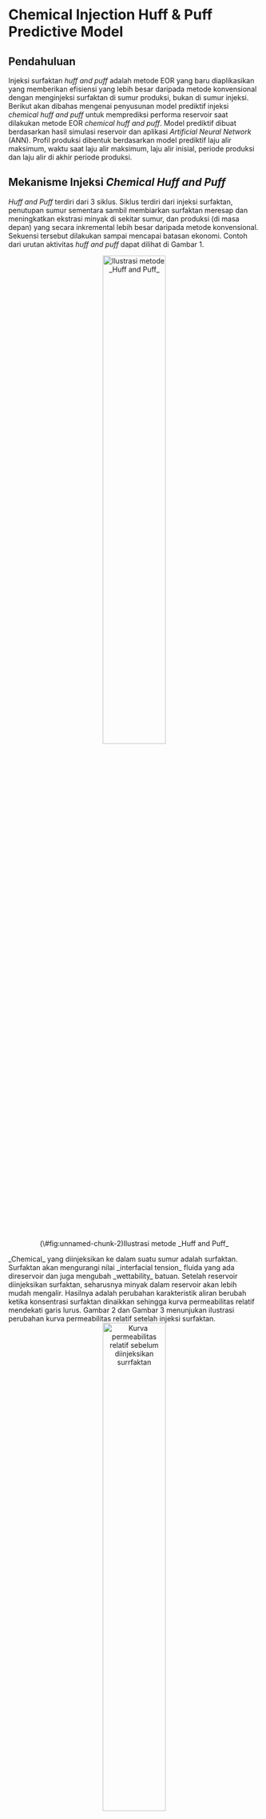 # Chemical Injection Huff & Puff Predictive Model



## Pendahuluan

Injeksi surfaktan _huff and puff_ adalah metode EOR yang baru diaplikasikan yang memberikan efisiensi yang lebih besar daripada metode konvensional dengan menginjeksi surfaktan di sumur produksi, bukan di sumur injeksi. Berikut akan dibahas mengenai penyusunan model prediktif injeksi _chemical huff and puff_ untuk memprediksi performa reservoir saat dilakukan metode EOR _chemical huff and puff_. Model prediktif dibuat berdasarkan hasil simulasi reservoir dan aplikasi _Artificial Neural Network_ (ANN). Profil produksi dibentuk berdasarkan model prediktif laju alir maksimum, waktu saat laju alir maksimum, laju alir inisial, periode produksi dan laju alir di akhir periode produksi.

## Mekanisme Injeksi _Chemical Huff and Puff_

_Huff and Puff_ terdiri dari 3 siklus. Siklus terdiri dari injeksi surfaktan, penutupan sumur sementara sambil membiarkan surfaktan meresap dan meningkatkan ekstrasi minyak di sekitar sumur, dan produksi (di masa depan) yang secara inkremental lebih besar daripada metode konvensional. Sekuensi tersebut dilakukan sampai mencapai batasan ekonomi. Contoh dari urutan aktivitas _huff and puff_ dapat dilihat di Gambar 1. 

<div class="figure" style="text-align: center">
<img src="images/chemicalhnp/ilustrasi.png" alt="Ilustrasi metode _Huff and Puff_" width="50%" />
<p class="caption">(\#fig:unnamed-chunk-2)Ilustrasi metode _Huff and Puff_</p>
</div>
_Chemical_ yang diinjeksikan ke dalam suatu sumur adalah surfaktan. Surfaktan akan mengurangi nilai _interfacial tension_ fluida yang ada direservoir dan juga mengubah _wettability_ batuan. Setelah reservoir diinjeksikan surfaktan, seharusnya minyak dalam reservoir akan lebih mudah mengalir. Hasilnya adalah perubahan karakteristik aliran berubah ketika konsentrasi surfaktan dinaikkan sehingga kurva permeabilitas relatif mendekati garis lurus. Gambar 2 dan Gambar 3 menunjukan ilustrasi perubahan kurva permeabilitas relatif setelah injeksi surfaktan. 

<div class="figure" style="text-align: center">
<img src="images/chemicalhnp/sebelum.png" alt="Kurva permeabilitas relatif sebelum diinjeksikan surrfaktan" width="50%" />
<p class="caption">(\#fig:unnamed-chunk-3)Kurva permeabilitas relatif sebelum diinjeksikan surrfaktan</p>
</div>
<div class="figure" style="text-align: center">
<img src="images/chemicalhnp/sesudah.png" alt="Kurva permeabilitas relatif sesudah diinjeksikan surrfaktan" width="50%" />
<p class="caption">(\#fig:unnamed-chunk-4)Kurva permeabilitas relatif sesudah diinjeksikan surrfaktan</p>
</div>

## Pembuatan Model Prediktif

Model prediktif injeksi hidrokarbon dibentuk menggunakan fungsi _Multilayer Neural Network_ pada _software_ CMG-CMOST berdasarkan data hasil simulasi reservoir. Tahapannya adalah pembuatan model sintetis, analisa sensitivitas, pembuatan _proxy model_ untuk tiap titik hasil, dan pembuatan profil produksi. 

Model sintetis reservoir yang dibangun merupakan model radial dengan jenis _grid_ logaritmik untuk dapat lebih bisa memodelkan efek injeksi. Ukuran _grid_ homogen pada bagian lateral dan _layer vertical_. Model reservoir tertutup dengan 1 sumur injeksi dan 1 sumur produksi yang diletakkan bagian paling tengah. Perforasi injeksi dan produksi juga diletakkan di blok yang sama. Properti batuan reservoir pada model merupakan _single value model_ (homogen), kondisi inisial reservoir disesuaikan dengan kedalaman reservoir dan telah disesuaikan dengan _screening criteria_ pada berbagai studi dan aplikasi lapangan yang telah dilakukan sebelumnya. Fluida yang digunakan didapat dari STARS dengan rentang oAPI 15-45. Gambar 4 menunjukan model sintetik yang digunakan.
<div class="figure" style="text-align: center">
<img src="images/chemicalhnp/sintesis.png" alt="Model sintetis reservoir untuk pembuatan model prediktif _Chemical Huff and Puff_" width="50%" />
<p class="caption">(\#fig:unnamed-chunk-5)Model sintetis reservoir untuk pembuatan model prediktif _Chemical Huff and Puff_</p>
</div>
Kurva permeabilitas relatif dibangun menggunakan Persamaan Corey. Contoh kurva permeabilitas relatif minyak-air ditunjukan pada Gambar 5.
<div class="figure" style="text-align: center">
<img src="images/chemicalhnp/oilwater.png" alt="Kurva permeabilitas relatif minyak-air" width="50%" />
<p class="caption">(\#fig:unnamed-chunk-6)Kurva permeabilitas relatif minyak-air</p>
</div>
Untuk permeabilitas relatif minyak dan air ditentukan dengan persamaan berikut ini:
$$k_{ro} = (k_{rocw}) \left[ \frac{1-S_{w}-S_{orw}}{1-S_{wc}-S_{orw}} \right]^{n_o}...(1)$$
$$k_{rw} = (k_{rwiro}) \left[ \frac{S_{w}-S_{wc}}{1-S_{wc}-S_{orw}} \right]^{n_{ow}}...(2)$$
Berikut asumsi yang digunakan dalam membuat tabel permeabilitas relatif minyak dan gas:
$$S_{wc}=S_{wcrit}...(3)$$
$$S_{orw}=S_{oirw}...(4)$$
Untuk permeabilitas relatif _liquid_ dan gas ditentukan dengan persamaan berikut ini:
$$k_{rog} = (k_{rogcg})\left[ \frac{1-S_{g}-S_{Lc}}{1-S_{gc}-S_{Lc}} \right]^{n_{og}}...(5)$$
$$k_{rg} = (k_{rgci}) \left[ \frac{S_{g}-S_{gc}}{1-S_{gc}-S_{Lc}} \right]^{n_g}...(6)$$
Contoh kurva permeabilitas relatif likuid-gas ditunjukan pada Gambar 6.
<div class="figure" style="text-align: center">
<img src="images/chemicalhnp/oilgas.png" alt="Kurva permeabilitas relatif liquid-gas" width="50%" />
<p class="caption">(\#fig:unnamed-chunk-7)Kurva permeabilitas relatif liquid-gas</p>
</div>
Berikut asumsi yang digunakan dalam membuat tabel permeabilitas relatif _liquid_-gas:
$$S_{wcon} = S_{Lcon}$$
$$S_{Lrg} = S_{Lcon}+S_{org}$$
$$S_{gc} = S_{gcrit}$$
$$N_o = N_g$$
$$N_{ow} = N_{og}$$

Tekanan alir produksi bawah sumur di-*set* agar perbedaan nilainya dengan tekanan reservoir berbeda sedikit untuk mensimulasikan penggunaan *chemical huff and puff* pada lapangan yang sudah lama diproduksikan. Parameter operasi lainnya adalah laju alir surfaktan yang diinjeksikan, jenis surfaktan yang digunakan, beserta lama waktu injeksi dan *soaking*. Pada awalnya sumur produksi ditutup dan hanya sumur injeksi saja yang dibuka dengan durasi sebesar waktu injeksinya. Setelah injeksi tersebut selesai, sumur injeksi juga dimatikan. Setelah waktu *soaking* tercapai, produksi akan dilanjutkan sampai laju alir fluida mencapai *economic limit* (dengan nilai standar sebesar 2 bbl/day) dimana kemudian sumur produksi akan dimatikan.

Analisa sensitivitas dilakukan menggunakan fungsi CMOST pada *software* CMG, dengan menggunakan metode *Response Surface Methodology*. Metode ini digunakan untuk menentukan hubungan antara variabel *input* (parameter) dan respon (*objective function*). Seluruh parameter divariasikan dalam sejumlah eksperimen yang dibuat menggunakan *Latin Hypercube Method* dan respon dari seluruh eksperimen akan digunakan untuk membentuk sebuah *proxy model*.

Ada 42 parameter yang divariasikan, dengan *range* nilai masing-masing parameter yang berbeda. Tabel 1 menunjukkan parameter-parameter dan variasi nilainya:

|No|Parameter|Satuan|Min|Max|Keterangan|
|:---:|:---:|:---:|:---:|:---:|:---:|
|1 | Area |acre|3|15||
|2 |Thickness |ft|10|100||
|3 |Permeability |mD|50|250||
|4 |Porosity |fraksi|0.1|0.3||
|5 |Densitas Minyak |lb/ft^3^|50.03|60.27||
|6 |API |$^\circ$API|15|45||
|7 |MFCHEM |fraksi|0.001|0.05||
|8 |MFWATER |fraksi|0.999|0.95||
|9 |ADMAXT |gmole/ft^3^|0.02|0.04||
|10 |Injection Rate |ft^3^/day|300|1000||
|11 |INJECTION |Date|2|6||
|12 |SOAKING |Date|7|31||
|13 |Injection Time |Days|1|5||
|14 |Soaking Time |Days|5|25||
|15 |PRES |psi|600|1250||
|16 |PRES Multiplier |fraksi|1|1.25||
|17 |PWF |Psi|600|1000||
|18 |a |-|20|150||
|19 |b |-|105|400||
|20 |IFT |-|-|-||
|21 |TEMP |$^\circ$C|60|150||
|22 |TIFT1 |$^\circ$C|60|150||
|23 |TIFT2 |$^\circ$C|60.1|150.1||
|24 |DTRAPW1 |-|-7|-4||
|25 |DTRAPN1|-|-7|-4||
|26 |DTRAPW2|-|-3|-1||
|27 |DTRAPN2|-|-3|-1||
|28 |Swinit|fraksi|0.4|0.85||
|29 |Swcon|fraksi|0.125|0.4||
|30 |Sorw|-|0.2|0.2||
|31 |Krocw|-|0.4|0.95||
|32 |Krwcw|-|0.15|0.7||
|33 |Nw|-|1|3||
|34 |Now|-|1|5||
|35 |Sorg|-|0|0.2||
|36 |Sgcon|-|0|0.1||
|37 |Krgcl|-|0.5|1||
|38 |Krogcg|-|0.5|1||
|39 |Ng|-|1|3||
|40 |Ngl|-|1|3||
|41 |OilWaterTable|-|-|-||
|42 |LiquidGasTable|-|-|-||

Table: <span style="color: grey;"> Tabel 13.1: _Range_ Nilai Parameter _Input_ Untuk Studi Sensitivitas dan Pembuatan _Proxy Model_ </span>

Respon yang diukur adalah volume produksi dan laju alir fluida. Dari respon tersebut akan direkam nilai produksi kumulatif, laju alir maksimum (Q~max~), waktu saat laju alir maksimum tercapai (t@Q~max~), dan periode produksi (t~Stop~). Masing-masing respon ini akan dibentuk _proxy model_-nya untuk membangun profil produksi suatu fluida reservoir seperti yang ada pada Gambar 7.
<div class="figure" style="text-align: center">
<img src="images/chemicalhnp/profil.png" alt="Pembangunan profil produksi fluida reservoir berdasarkan _proxy model_" width="50%" />
<p class="caption">(\#fig:unnamed-chunk-8)Pembangunan profil produksi fluida reservoir berdasarkan _proxy model_</p>
</div>
Tren dari laju alir inisial menuju laju alir maksimum diasumsikan berupa _linear trend_, dan tren dari laju alir maksimum menuju laju alir akhir produksi berupa _exponential decline_.

_Proxy model_ dibuat berdasarkan hubungan parameter dan respon pada fungsi CMOST pada _software_ komersial CMG. Ada 2 jenis _proxy_ _model_ yang dapat dibentuk: _Polynomial Regressio_n dan _Neural Network_. Setelah membandingkan keakuratan kedua jenis model, jenis _proxy model_ yang dominan digunakan adalah _Neural Network_, tipe _Multilayer Neural Network_.

Jumlah eksperimen simulasi yang digunakan untuk membangun _proxy model_ adalah 2599 eksperimen, dengan jumlah data _training_ 2344 data dan jumlah data verifikasi _proxy model_ 255 data.

Profil produksi akan dibentuk menggunakan _proxy model_ variabel-variabel respon di atas untuk fluida minyak, air, gas, dan _liquid_ seperti tertera pada Tabel 2. Di bawah ini akan dilampirkan seluruh _proxy model_ pembentuk profil produksi dalam bentuk _weighting_ dari _neural network architecture_.

|Respon|Minyak|Air|Gas|
|:---:|:---:|:---:|:---:|
|Kumulatif Produksi| NpOil| NpWater| NpGas|
|Laju Alir Maksimum| Max_RateOil|Max_RateWater|Max_RateGas|
|Waktu Saat Laju Alir Maksimum|Days_At_MaxRate_Oil|Days_At_MaxRate_Water|Days_At_MaxRate_Gas|
|Laju Alir Akhir|RateOil_EndSom|RateWater_EndSom|RateGas_EndSom|
|Saturasi Air di Akhir Produksi| Sw_EndSim|Sw_EndSim|Sw_EndSim|
|Tekanan di Akhir Produksi| Pressure_EndSim|Pressure_EndSim|Pressure_EndSim|
|Waktu Produksi Terakhir| EndCycle|EndCycle|EndCycle|

Table: <span style="color: grey;"> Tabel 13.2: Jumlah _Proxy Model_ yang Dibentuk untuk Profil Produksi Berbagai Fluida Reservoir </span>

_Proxy model_ untuk produksi kumulatif minyak:

__Multilayer Neural Network (15)__

__Layer 1:__

||||||||||||||||
|:---:|:---:|:---:|:---:|:---:|:---:|:---:|:---:|:---:|:---:|:---:|:---:|:---:|:---:|:---:|
|-1.15 |0.16| 0.11| -2.29| 0| 0.02| 0.47| 0.31 |-0.24 |2.27 |0.06 |-0.04 |-0.6 |-1.33| 0.03|
|-3.62 |0.17| -0.13| -2.19 |-4.49| -0.31| 0.05 |0.04| -0.43| 2.29 |-0.11 |0.16 |-0.16 |-4.24| -4.48|
|0.06 |-0.13| -0.06| -0.34| 0.15| 0.02| 0.08| -0.19 |0.02| 0.03 |-0.18| -0.4 |-0.13| 0| 0.14|
|-2.01 |-0.05| 0.01 |-1.62| 0.1| 0| 0.08 |0.25| -0.18| 1.45 0| -0.42 |-0.16| -1.87| 0.15|
|-0.11| 0.03| 0.02| -0.07| -0.57| 0.04| 0.09| 0.01 |-0.05 |0.03| 0.1| 0.31| -0.12| -0.17| -0.55|
|-0.58| -0.01| -0.06| 0.08| -0.35| 0.06| 0.14 |0.3 |0.03 |-0.2 |-0.21| 0.33| -0.19| -0.31| -0.34|
|0.55 |-0.11| -0.03| -0.07| 0.79| 0.04| -0.05 |-0.27 |0.07 |0.14| 0.01 |0.33| 0.03| 0.39| 0.78|
|-0.59 |-0.06| 0.12 |-0.32| 0.87 |-0.08| -0.1 |-0.2| 0.06 |0.29 |-0.13 |0.27| 0.15 |-0.12| 0.87|
|-0.8| -0.04 |0.06| -0.24| 0.33| -0.07 |-0.16| -0.08| -0.02 |-0.02 |-0.03| 0.09| 0.23| -0.23| 0.33|
|0.59| 0.04| -0.1| 0.11| -0.34 |0.08 |0.17 |-0.15| 0.09| -0.12 |0.02| 0.57| -0.24| 0.33| -0.34|
|-1.15| 0.23 |-0.2| 0.38| -0.72| -0.01 |0.33 0.08 |-0.16| -5.26 |0.11 |-0.58| -0.48| -0.33| -0.7|
|2.71| 0.13| 0.03| 0.84| -0.13 |-0.07| -0.1 |-0.08| 0.03| -0.46| 0.17 |-0.84| 0.17| 2.24 |-0.15|
|1.03| 0.13| -0.05 |-0.13| -0.63| 0.04| 0.06| 0.06| -0.01| 0.08| 0.21 |-0.15| -0.06| 0.95| -0.63|
|0.17| 0 0.05 |-0.02| -0.56| 0.01| 0| 0.1| 0| 0.11| -0.01| 0.77 |0| 0.33| -0.55|
|1.49| -0.07 |0.01 |-0.09| 1.3 |0.01| -0.06| 0.12| -0.01| 0.09 |-0.08| -0.12 |0.06 |1.19| 1.31|
|0.27| -0.12 |0.07 |-0.15 |0.68| -0.03| 0.06| -0.4| -0.01| 0.09| -0.1 |0.24 |-0.06 |0.56| 0.66|
|0.74| 0.07 |0.09 |-0.27| -0.21| -0.05| -0.16| 0.16 |-0.01| 0.11| 0.08 |0.5| 0.26| 0.97| -0.21|
|7.71| -0.58 |1.49| 5.12 |-1.23| -0.38 |-1.48 |-0.29| 0.46 |-4.48 |-0.27 |0.15 |2.37 |6.63| -1.33|
|-4.31| 0.1 |-0.24| -1.66| 0.53 |0.15 |0.49| -0.19 |0.08 |1.02| -0.02 |-0.69 |-0.7| -4.27| 0.56|
|-2.03| -0.01 |0.01| -0.31| 0.32| 0 |-0.02| 0.15| -0.02| 0.22| -0.08| 0.82| 0.04 |-2.32| 0.34|
|1.12| -0.09 |0.13| 0.21| 0.07| 0.02| -0.05| -0.28 |0.16| -0.44| -0.06| 0.78| 0.08| 0.85| 0.06|
|-3.23| -0.02 |-0.12| -0.74| 0.27| 0.06| 0.22 |-0.02| -0.05| 0.65| -0.09| 0.82| -0.34 |-3.24| 0.3|
|-0.97| 0.09 |0.42 |0.04| 0.25| 0.03 |-0.3 |-0.1 |0.54| -0.48 |0.09 |-0.18| 0.55| -0.7 |0.22|
|-0.87| -0.14| 0.01| 0.25 |0.48| 0.05 |-0.02 |-0.15| 0.08 |-0.32 |-0.09| 0.16| 0.03 |-0.55| 0.47|
|-0.37| -0.13| -0.18 |-0.66 |1.12 |-0.04 |0.15 |0.27| -0.1 |0.51 |-0.5| -1.08| -0.32 |-1.03| 1.12|
|-0.97| 0.15| 0.03| 0.46 |-0.18| 0.06| 0.11| 0.08| 0.06| -0.24| 0.2| 0.19| -0.12| -1.16| -0.2|
|-0.49| 0.07| -0.05 |-0.65 |0.26 |-0.02| 0.03 |-0.06| -0.06 |0.6| 0.11 |-0.07| -0.05 |-0.1| 0.24|
|1.03| 0 |0.08 |0.39| 0.06 |-0.03 |-0.04| -0.17| 0.01 |-0.24| 0.08| -0.41 |0.09| 0.62| 0.05|
|0.92| 0.13| -0.21| -1.11| 0.64| -0.06 |0.04| 0.13 |-0.19 |1.05 |0.11 |-0.36 |-0.15 |0.87| 0.64|
|-5.55| -0.07 |0.12| -2.65 |0.15| 0.02| -0.16 |-0.05| 0.12| 3.72| -0.03| -0.01| 0.27| -5.57| 0.13|

__Output Layer:__

|||||||||||||||||
|:---:|:---:|:---:|:---:|:---:|:---:|:---:|:---:|:---:|:---:|:---:|:---:|:---:|:---:|:---:|:---:|
|2.13| -3.47| -1.34| -0.26| -0.76| -5.57 |3.95| 1.08 |2.55| -0.39 |2.06| 0.06| 1.46| -2.91 |0.76 |-0.33||

<p> &nbsp; </p>
_Proxy model_ untuk produksi kumulatif air:

__Multilayer Neural Network (3,3)__

__Layer 1:__

||||
|:---:|:---:|:---:|
|-4.7| 2.03| 3.96|
|-8.14 |2.29| 2.15|
|-1.67| -0.14 |-1.49|
|-1.36 |1.53| 0.22|
|2.23 |-0.15| -1.65|
|-0.79 |0.09| 2.16|
|4.27| 0.07| -0.8|
|0.7| 0.24 |1.79|
|1.8| -0.06 |-0.98|
|5.1| -0.06 |-2.54|
|-7.03 |1.37| 0.36|
|0.32| -0.05| 2.14|
|0.08 |-0.4| -1.01|
|1.25 |-0.04 |-0.72|
|-2.36| 0.65 |3.28|
|0.57 |-0.14| -0.49|
|3.25 |-0.1| -0.75|
|13.61 |2.59 |16.52|
|-0.87 |-1.37| -2.76|
|0.65| 0.03 |2.23|
|1.37 |0.72 |2.95|
|-1.85| -0.62 |0.13|
|4.9| 0.54| 7.8|
|3.52| -0.35| -1.67|
|-2.47| 0.38| -1.24|
|-4.25 |-0.19| 1.09|
|-1.15 |-0.11| -2.4|
|-2.73| 0.35| 3.23|
|-4.91| 0.97 |-0.85|
|-3.82 |2.56 |2.51|

__Layer 2:__

||||
|:---:|:---:|:---:|
|0.51 |-9.67 |-0.28|
|-11| -8.56 |-2.15|
|6.2 |-4.7| -2.78|
|4.79| 2.33| 5|

__Output Layer:__

|||||
|:---:|:---:|:---:|:---:|
|-0.19| 0.07 |-0.35| 0.29|

<p> &nbsp; </p>
_Proxy model_ untuk produksi kumulatif gas:

__Multilayer Neural Network (3)__

__Layer 1:__

||||
|:---:|:---:|:---:|
|-1.68 |-1.87 |1.75|
|-2.09| -2.65 |2.09|
|-0.2| 0.14| 0.27|
|-1.49 |-1.49 |1.57|
|-0.33 |-0.12| 0.41|
|0.13| 0.13| -0.13|
|0.12 |-0.11| -0.21|
|-0.36| -0.52 |0.45|
|-0.03| 0.11 |0.08|
|0.18| 0.13 |-0.23|
|-0.51 |5.08| 0.51|
|0.18| 0.04 |-0.29|
|0.02| -0.11 |-0.06|
|0.01 |-0.19| -0.02|
|0.49 |0.23 |-0.52|
|-0.36| -0.21 |0.46|
|-0.14| -0.08 |0.2|
|1.66| 2.73| -1.13|
|-0.02| 0 |-0.1|
|0.14| 0.42| -0.14|
|-0.11| 0.17| 0.24|
|-0.07| -0.0|7| 0.04|
|0.27 |0.73| -0.05|
|0.38 |0.49 |-0.39|
|-0.18 |-0.45 |0.02|
|0.05| 0.09 |-0.04|
|-0.25 |-0.56| 0.21|
|0.01 |0.17 |0.03|
|-0.72 |-0.89| 0.66|
|-2.47 |-3.57| 3.07|

__Output Layer:__

|||||
|:---:|:---:|:---:|:---:|
|-2.92| 0.3| -6.93| 4.51|

<p> &nbsp; </p>
_Proxy model_ untuk laju alir maksimum minyak:

__Multilayer Neural Network (5)__

_Layer 1:_

||||||
|:---:|:---:|:---:|:---:|:---:|
|-0.06 |-2.5| 0.09 |0.08 |-0.23|
|1.49| 2.5| 3.01 |3.13 |-3.02|
|1.34| 8.45| 1.56| 1.53| -1.58|
|-0.36| 0.06| 0.26 |0.26| -0.17|
|-0.03 |-2.1 |-0.02 |-0.03| 0.06|
|-0.14 |-6.96 |-0.34 |-0.33 |0.45|
|-0.11| -1.47| -0.07 |-0.13 |-0.05|
|0.22| 0.5| 0.26 |0.28 |-0.31|
|-0.04 |-1.45| 0.38 |0.49| -0.21|
|-0.26 |-0.92 |-0.12 |-0.15| 0.15|
|1.74 |16.83 |1.41| 1.71| -0.03|
|0.29 |-3.9| 0.02| -0.04| -0.08|
|-0.14| 1.13 |-0.36 |-0.42| 0.21|
|-0.13| 2.86 |0.03| 0.02| 0.02|
|0.43 |-2.54| 0.06| 0.01 |-0.19|
|-0.27| -4.44 |-0.4 |-0.41 |0.46|
|0.07| -3.2| -0.24| -0.27| 0.17|
|-1.89| -15.92 |-3.38 |-3.12| 3.76|
|-0.36 |5.41 |1.65| 1.6 |-1.6|
|0.46| 5.11 |0.77 |0.78| -0.76|
|-0.33 |-0.87| 0.04| 0.01| -0.07|
|-0.03| 0.36 |0.09| 0.17 |0.18|
|-3.96| -2.53 |-0.19| -0.01| 0.53|
|0.15| -4.47| -0.2| -0.16| 0.24|
|-0.2 |-1.61 |0.09 |0.05 |-0.03|
|0.18 |3.48| -0.34| -0.36| 0.36|
|0.31 |-3.46 |0.18| 0.17| -0.21|
|-0.24 |2.85 |-0.02| 0| 0.13|
|-0.07 |-5.95 |-0.2 |-0.25| 0.21|
|4.41 |12.75| 3.04| 3.65 |-3.17|

__Output Layer:__

|||||||
|:---:|:---:|:---:|:---:|:---:|:---:|
|6.1 |-1.33 |6.53| -14.89 |1.67 |5.47|

<p> &nbsp; </p>
_Proxy model_ untuk laju alir maksimum air:

__Multilayer Neural Network (3,1)__

__Layer 1:__

||||
|:---:|:---:|:---:|
|0.23 |-0.89| 0.5|
|-0.25| -0.99| -0.15|
|0.24| 0.14 |0.77|
|-0.02| -0.39| -0.01|
|0.13| 0.47| 0.29|
|-0.17 |-0.41 |-0.33|
|0.1| -0.59| 0.23|
|-0.26 |0.38 |-0.53|
|0.18| -0.57| 0.46|
|-0.3| -0.19| -0.67|
|0.19 |-0.35| 0.84|
|0.06| 0.18| 0.24|
|0.08 |-0.21| 0.14|
|-0.02 |0.39| -0.07|
|-0.08| -0.04| 0.05|
|0.07 |0.23| 0.11|
|0.14| -0.21 |0.27|
|0.14 |8.31| 0.42|
|0.07| -3.39| 0.14|
|-0.14 |-0.18| -0.29|
|0.08 |-0.68 |0.45|
|-0.07 |-3.6| -0.18|
|0.29| -0.08 |0.64|
|-0.2| -0.5| -0.43|
|0.26 |0| 0.55|
|-0.07| -0.09| -0.14|
|0.21 |-0.23| 0.47|
|0.05| 1.05| 0.06|
|0.39| 0.23| 0.85|
|-0.14 |-1.35| 0.04|

__Layer 2:__

||
|:---:|
|9.66|
|-0.56|
|-4.79|
|-1.23|

__Output Layer:__

|||
|:---:|:---:|
|-0.78| -0.57|

<p> &nbsp; </p>
_Proxy model_ untuk laju alir maksimum gas:

__Multilayer Neural Network (20)__

__Layer 1:__ </br>
<center> Bagian Pertama </center>

|||||||||||
|:---:|:---:|:---:|:---:|:---:|:---:|:---:|:---:|:---:|:---:|
|-0.1| 0.08 |0.03 |0.16 |0.29 |-0.15 |0.18 |-0.16 |-0.2| -0.1|
|-1.21| -0.52 |-0.17 |0.24| -0.6 |-0.29 |0.24| 0.2 |1.34 |-1.29|
|-0.23 |-0.3 |-0.14| 0.02| 1.37 |1.53 |0.16 |-0.1| 1.75 |-0.19|
|-0.01| 0.07| 0.05 |0.02 |-0.16 |0.36| 0.17| 0.12 |0 |-0.01|
|0.09| 0.1 |-0.04 |0.22| -0.24 |-0.67| 0.03| -0.08 |-0.01| 0.09|
|-0.02| -0.13| -0.14 |-0.04 |-0.65 |-1.38| 0.14| 0.3 |-0.06| 0|
|-0.18 |0| 0.08 |0.12 |-0.45 |-0.87| -0.08 |-0.24 |-0.3| -0.18|
|-0.08| 0.08 |-0.14| 0.06 |-0.13| 0 |0.25| 0.04| -0.15| -0.08|
|0.08| 0.04 |0.26| -0.19| 0.25| -0.97 |-0.07 |0.11| -0.07 |0.08|
|0.03 |0.02| 0.17 |0.08 |-0.18 |-0.48 |0.12 |0.15 |-0.03| 0.04|
|1.61| -0.48 |-0.13| 0.11 |1.44| -0.38| 0.2 |0.17| 1.92| 1.76|
|-0.17| -0.19| -0.22| 0 |-0.65| -0.7 |0.02 |-0.14| 0.63| -0.16|
|-0.08 |0.02| 0.16| -0.33| -0.02 |-0.25 |-0.06 |-0.04 |0.08 |-0.1|
|-0.01| 0.07| -0.16 |-0.07 |0.74 |0.21 |0.06 |-0.12 |-0.24 |-0.02|
|-0.06 |0.11 |-0.09 |0.12 |0.18 |0.35 |0.06 |-0.29 |0.06 |-0.07|
|0.04| 0.11| 0.41| -0.3| -0.68| 0.16 |0.01 |-0.18| -0.45| 0.04|
|0 |0.03| 0.19| 0.21 |-0.69 |-1.76 |0.18 |-0.11 |-0.05 |-0.01|
|0.06 |0.18| -0.17| -0.08| -0.87 |-0.59 |-0.2 |-0.56| -5.06| -0.1|
|0.11 |-0.24| -0.11 |0.03 |0.26| 1.16| 0.29 |0.42 |0.94 |0.16|
|0.33 |-0.32| -0.07 |0.07 |0.86| -0.01| -0.25| -0.35 |0.95| 0.39|
|0.09| 0.02 |-0.16 |-0.18| -0.03 |-0.92| -0.21| -0.31 |-0.05 |0.1|
|0.1| 0.12| -0.04| 0.04| -0.74 |0.54| 0.04 |-0.09| -0.34| 0.07|
|0.11 |0.25| -0.09 |0.17| 0.15| 0.95 |-0.49| 0.03 |-3.2 |0.03|
|0.22| 0.07| 0.06| -0.17| 1.56 |-0.42| -0.05| -0.31| 0.02| 0.21|
|-0.14 |-0.1| 0.13 |-0.04 |-0.14 |0.96 |-0.03| 0.09| 0.36| -0.14|
|-0.26| 0.16| 0.13| 0.05 |0 |-0.61 |0.2| 0.02| -0.25| -0.27|
|-0.15 |0.04 |-0.11 |0.11 |-0.23 |-0.11| 0.13| -0.25| 0.14 |-0.18|
|0.09 |0| -0.21| -0.12| -0.31| 0.78| -0.02 |-0.12 |-0.1 |0.07|
|-0.07 |-0.1 |-0.13| 0.04 |-0.38| 1.8| -0.12| -0.05| 0.08 |-0.07|
|-0.03| 0.13| 0.01| -0.05 |-0.25| 0.07| -0.04 |-0.06 |3.36| -0.07|

<center> Bagian Kedua </center>

|||||||||||
|:---:|:---:|:---:|:---:|:---:|:---:|:---:|:---:|:---:|:---:|
|-0.65 |-0.01| 1.43 |0.83| 0.96 |-0.36| -0.04 |1.13 |-0.46| 0.19|
|2.4| 0.1 |1.36 |1.45| 1.52| 1.46| 0.07| 1.98| 0.92 |-0.81|
|1.18 |0.13 |2.79| 1.77 |3.71| 1.53| 0.43 |2.65 |0.15| 2.36|
|0.32 |0| 0.64 |0.47 |0.1| -0.04| -0.08| 0.31 |0.58 |0.3|
|-0.3 |-0.11| 1.51 |0.6| 1 |-0.1 |-0.13 |0.39| 0.32 |0.33|
|-0.04| -0.01| -2| 0.35 |2.25 |-0.09| -0.09| 0.63| 0.71| -0.44|
|-0.35| -0.01| 1.29| 0.39 |1.08 |-0.37| -0.18| 0.81 |0.99 |-0.36|
|-0.51 |-0.03| -2.42| -0.12| 0.32| -0.17| -0.01| 0.06| 0.12 |0.17|
|-0.45 |0.08| 1.5 |0.03| 0.53 |-0.09| 0.01| 0.21 |0.1 -|0.14|
|0.39| 0.02| 1.25 |0.08| -0.93| -0.02| -0.05| -0.36| -0.33| -0.43|
|3.01| 0.01| 6.78| 2.28| 3.25 |1.92 |-0.08| 2.95| 0.63 |-0.51|
|-0.42| 0.07| 1.74 |0.99| 0.86 |0.53 |0.27 |1.13 |-1.04 |-0.13|
|-0.61| 0.1| 2.89| 0.41 |0.66 |-0.19| -0.15| 0.64 |0.55 |0.38|
|-0.72| -0.03| 2.62 |-0.23| -0.28| -0.19 |-0.08 |0.09 |0.26 |0.16|
|0.37| -0.05| -1.66| 0.06| -0.26 |0.02 |-0.06 |-0.25| 0.1 |0.01|
|-1.25| 0.17 |1.85| -0.22| 0.6 |-0.57 |-0.13| 0.47 |0.87 |0.27|
|0.17| 0.03 |-0.4 |-0.23 |-2.05 |0.03| 0.01 |-1.28 |0.31 |-0.44|
|-3.67| -0.16| -5.47| -3.85| -8.2| -3.96 |-0.85 |-6.86 |-1.66| 1.37|
|0.89| 0.09 |5.85 |0.27 |5.8 |0.96| 0.37 |4.26 |0.06 |-0.7|
|2.27 |0.09| 0.95| 0.28 |0.52| 1.07| 0.55| 0.75| 0.05| 0.74|
|-0.93 |0 |-0.67 |-0.35| -1.22 |-0.08 |0.05 |-0.43| 0.21| -0.03|
|0.41| -0.04| 1.52 |-0.38 |0.19| -0.11| -0.04 |-0.3| -0.85 |0.12|
|-1.69 |-0.33| -1.49| -5.97 |-0.9| -2.37| -0.53 |-0.53 |-0.14 |0.73|
|0.24| 0.07 |-0.55| 0 |0.13 |0.03 |0.1| -0.07| -0.18 |0.28|
|0.47 |0.06 |-1.15 |-0.31 |-0.33| 0.36| 0| 0.03 |0.5 |0.15|
|-0.23 |0 |1.65| 0.14| 0.87| -0.26| -0.13| 0.58| 0.15 |0.2|
|-0.78 |-0.01 |0.26| 0.45| 0.85| 0.03| -0.04 |0.85 |0.36| -0.24|
|-0.2| 0 |0.08 |-0.35 |0.5| -0.04 |0 |0.5 |-0.87| -0.19|
|-0.52| -0.05| -1.6| 0.06| -0.92 |-0.02| -0.15| -0.25 |0.7| 0.06|
|4.16 |-0.05| 7.48| 4.55 |6.48| 2.85 |-0.27 |5.36 |-0.42 |0.16|

__Output Layer:__ </br>
<center> Bagian Pertama </center>

|||||||||||
|:---:|:---:|:---:|:---:|:---:|:---:|:---:|:---:|:---:|:---:|
|-0.75 |-0.69 |0.64| -0.77 |-0.02 |0.01| 0.52 |-0.34 |-1.62| 0.62|

<center> Bagian Kedua </center>

||||||||||||
|:---:|:---:|:---:|:---:|:---:|:---:|:---:|:---:|:---:|:---:|:---:|
|-1.27| -2.53| -1.64| 1.54| -1.78| 1.64| 0.29| 2.37| -0.02 |-0.02| 0.99|

<p> &nbsp; </p>
_Proxy model_ untuk waktu laju alir maksimum minyak:

__Multilayer Neural Network (5)__

__Layer 1:__

||||||
|:---:|:---:|:---:|:---:|:---:|
|2.26| 2.79| 0.35| 6.71 |-12.19|
|0.29 |-3.59 |-0.58 |5.14 |-2.4|
|-1.29 |12.64 |-0.24 |-4.08 |3.27|
|-1.07| 1.62 |-0.59 |-5.58 |-4.18|
|0.99| -1.36 |0.57| 7.55 |6.67|
|-2.33| -2.57 |-0.37 |-10.73 |-0.91|
|-1.19| 4.46 |-0.38| -9.08 |-4.96|
|0.58 |1.53 |0.92| 1.74 |10.83|
|-2.02| 2.67 |-0.32| 1.18 |-5.64|
|1.75 |3.37 |3.68 |0.79| 3.33|
|-0.15 |8.35 |-2.9 |1.78 |-11.48|
|-2.37 |-0.27 |0.08 |-2.24| 2.94|
|0.21 |5.23 |0.77 |0 |-3.84|
|0.67 |1.72 |0.27 |4.84 |-10.89|
|-0.19| -8.54 |-0.19 |5.54| -7.6|
|-1.53 |-3.22 |-0.68 |-0.29 |-3.92|
|-0.04 |3.49| -0.32| 5.04 |14.42|
|0.28 |5.47 |0.92| 0.01 |-2|
|-0.73| -1.82| -1.48 |-4.59 |4.8|
|0.46| 4.64| -1.03| -0.73 |-3.89|
|-0.27 |6.23| -2| 1.43| 4.84|
|0.05 |0.32| -0.71| 0.9 |3.43|
|0.79| 0.32 |0.31 |2.51 |-7.51|
|-2.67| -1.2 |-1.23| -2.36 |8.13|
|0.95 |5| 0.23| 0.92| -2.73|
|-2.26| 2.67 |-0.96| -4.96| 2.08|
|-2.53 |6.38| 0.08| -2.96| -12.5|
|-2.9| -2.32| -0.1| -11.87 |5.8|
|1.62 |9.82 |2.36 |7.47| -4.53|
|5.33 |14.01| 0.66| 14.08| -19.36|

__Output Layer:__

||||||
|:---:|:---:|:---:|:---:|:---:|
|-0.57 |1.1| 0| 2.16 |-2.77|

<p> &nbsp; </p>
_Proxy model_ untuk waktu saat laju alir maksimum air:

__Multilayer Neural Network (2)__

__Layer 1:__

|||
|:---:|:---:|
|-0.36 |0.29|
|-2.47 |0.86|
|-1.75| 0.44|
|0.05| 0.29|
|-0.25| 0.27|
|0.09 |-0.19|
|0.29 |0.04|
|1.64 |-0.39|
|1.75 |-0.87|
|2.25| 2.11|
|-1.98| -13.41|
|-0.12 |0.46|
|-0.1| 0.02|
|-0.14| 0.09|
|-0.81 |-0.67|
|0.22 |-0.01|
|0.33 |-0.18|
|2.61| -0.66|
|-1.62| 0.33|
|-0.02| 0.12|
|-1.06 |0.3|
|-0.23 |-0.11|
|0.46 |-0.03|
|-0.04 |0.11|
|-0.48 |0.32|
|-0.1 |-0.08|
|0.01| 0.19|
|0.23 |-0.02|
|0.4 |0.31|
|1.5 |4.9|

__Output Layer:__

||||
|:---:|:---:|:---:|
|0.07| 0.34 |-0.22|

<p> &nbsp; </p>
_Proxy model_ untuk waktu saat laju alir maksimum gas:

__Multilayer Neural Network (7)__

__Layer 1:__

||||||||
|:---:|:---:|:---:|:---:|:---:|:---:|:---:|
|18.93| -14.44 |-14.26 |-3.48 |1.66 |-4.33 |-18.92|
|2.93 |-15.7 |-15.49 |4.42| 4.52| 0.04 |-2.99|
|-5.35| 3.68| 3.64 |-6.96| 7.88 |-6.59| 5.43|
|-1.74| -10.91| -10.79 |-0.18 |7.09| -6.35 |1.81|
|-1.18 |-6.43 |-6.32 |-1.56 |-0.07| -3.86| 1.26|
|0.75 |-2.02| -1.98 |-8.35| -0.06| 6.18 |-0.77|
|4.19| 2.28| 2.23 |-6.93 |-0.77 |-4.33 |-4.29|
|-11.37| -1.48 |-1.4 |-2.18| -5.66 |10.59 |11.41|
|-8.21| -0.09| -0.11 |-1.04| 1.08| 6.8| 8.21|
|-0.46| 2.72 |2.63 |7.54 |-0.58 |1.26 |0.52|
|32.66 |-23.44 -|23.18 |6.9 |8.78 |-5.95 |-32.41|
|-17.72 |20.12 |19.85| 2.54 |-1.3| 1.38 |17.64|
|-1.72| -4.71| -4.61 |-6|.71| -4.25 |-3.06 |1.63|
|-2.7| 3.28 |3.19 |1.92| 1.23 |3.88 |2.68|
|-2.94| -5.94| -5.84| 6.62 |-5.71| 2.46 |2.94|
|7.06| 0.54 |0.61 |4.24 |0.56 |-5.14 |-7.14|
|-6.54| 10.44 |10.3 |-1.85 |-4.89 |2.21| 6.47|
|10.27 |28.12| 28.03| -2.21| -1.68 |6.15 |-10.19|
|-8.4| -1.02 |-1.03 |-5.91 |0.83 |13.34| 8.21|
|-14.45| 1.78| 1.71 |-1.16 |-2.67 |-2.85 |14.34|
|-13.03 |8.27 |8.16 |1.36| 0.48 |5.4| 13.01|
|12.1 |-7.65 |-7.55 |2.51 |-5.48 |-1.32| -12.1
|6.41 |0.07 |0.14| 5.31 |4.82 |-18.61| -6.45|
|-8.27 |1.57 |1.57 |-5.71| 2.71| 0.15| 8.21|
|-6.83| -3.62| -3.49| 2.75| 4.52 |0.66| 6.85|
|5.25| 1.97| 1.98 |-6.99| -5.96 |-2.71 |-5.31|
|6.7 |-8.69 |-8.52| 0.68 |5.5| 1.86 |-6.63|
|16.72 |-0.31 |-0.34 |2.3 |-2.21| 6.23 |-16.69|
|4.26 |2.86 |2.8| -4.72| -3.47| -2.74| -4.24|
|15.41| -11.7| -11.59| 12.21| 6.82| -14.6| -15.31|

__Output Layer:__

|||||||||
|:---:|:---:|:---:|:---:|:---:|:---:|:---:|:---:|
|-2.48| -2.07 |2.08 |1.81 |0.02 |-2.52 |-2.48| -4.13|

<p> &nbsp; </p>
_Proxy model_ untuk saturasi air terakhir:

__Multilayer Neural Network (10)__

__Layer 1:__

|||||||||||
|:---:|:---:|:---:|:---:|:---:|:---:|:---:|:---:|:---:|:---:|
|-0.16| 0.28 |-0.07 |0.52| -0.11| 0.1 |-0.49 |0.04 |-0.03 |-0.14|
|-0.02| -0.14| 0.09| -0.47 |-0.84 |0.85| 0.54 |-0.03 |-0.08| 0.02|
|-0.2 |-0.11| 0.38| -0.75| -0.78| 0.77 |0.48 |-0.27 |-0.05 |-0.06|
|-0.13| 0.01 |0.2| 0.25 |-0.36 |0.37| 0.28 |-0.05 |0.12| -0.06|
|-0.26 |0.01 |0.19| 0.47 |-0.33| 0.34| 0.3| -0.15| -0.22| -0.12|
|0.11| 0.21| -0.29 |-0.56| 0.47| -0.46| -0.3| 0.14| 0.22 |0|
|-0.11 |-0.19 |0.09 |0.19 |-0.23 |0.22 |-0.01 |-0.04 |-0.19 |-0.01|
|-0.1| -0.13 |-0.28 |0.15| 0.63| -0.63 |-0.29 |0.03 |0.28 |0|
|0.2 |-0.09 |0.02| -0.07| 0.37| -0.34| 0.16 |0.07 |0.41 |0.12|
|0.04| 0.22 |-0.04 |-0.52 |0.03 |-0.03| -0.06| 0.06 |0.31 |-0.03|
|-0.2 |-0.11| 0.07| -0.05| 0.17 |-0.19| -0.21 |-0.21 |-0.14| -0.06|
|-0.05| 0.04| 0.34| -0.24| -0.41| 0.43| 0.28 |0.08 |-0.62| -0.04|
|-0.1 |-0.25| -0.1| -0.35| -0.03| 0.03| -0.03 |0| -0.3 |0.01|
|0| 0.25| -0.45| -0.69| 0.08| -0.05 |-0.26| -0.25| 0.09 |-0.06|
|0.15 |0.04 |-0.1| 0.21| 0.13| -0.13| -0.13| 0.14| 0.55| 0.07|
|-0.1| 0.11| 0| -0.18| -0.17| 0.18| 0.02| 0.13 |-0.08| -0.07|
|0.12 |-0.06 |-6.24| 2.81| 8.58 |-8.43| -6.67| -0.46| 0.02 |0.01|
|-0.15 |-0.28| 1.17| -0.69| -0.34 |0.28| 1.41| 0.66 |-0.18| 0.01|
|-0.08| 0.17| -0.4| 0.23| 0.54| -0.55| -0.36| 0.11| -0.41| -0.09|
|0.29 |0.1| -0.75 |0.31 |0.8 |-0.77| -0.34 |-0.26 |-0.66 |0.08|
|-0.09 |-0.24 |0.65 |-0.68| 0.07| -0.09 |0.62 |0.18 |-0.82| 0|
|-0.1 |0.11| -2.57 |0.77| 4.57| -4.49 |-2.42 |0.23| -0.09 |-0.08|
|0.04 |0.13 |0.14| -0.54 |0.12 |-0.11| -0.04| 0.31| 0.2 |-0.01|
|0.09 |0.03 |-0.34 |-1.77 |-1.12 |1.12| 0.3 |-0.24 |0.5| 0.04|
|-0.13 |0.05| 0.03| 0.12| 0.37 |-0.36 |-0.02| 0.18 |-0.22 |-0.07|
|-0.16| -0.06| 0.71 |-0.2 |-0.91 |0.9| 0.57| -0.06 |0.58 |-0.04
|0.01 |-0.1 |-0.02 |0.69| 0.44 |-0.45| 0.04| -0.11| 0.54| 0.04|
|0.02| 0.05| -0.68| -2.07 |-1.53| 1.56| 0.27| -0.44 |-0.02 |-0.01|
|-0.04| -0.02 |0.32| -0.8 |1.07 |-1.1 |-0.36 |0.37 |0.06 |0|
|0.1 |-0.14| 0.24| 1.08| -0.43| 0.62| 2.88| 2.52| 0.03| 0.1|

__Output Layer:__

||||||||||||
|:---:|:---:|:---:|:---:|:---:|:---:|:---:|:---:|:---:|:---:|:---:|
|4.41 |-2.63| 0.07 |-0.03| 0.73| 0.74 |-0.08 |0.11 |0.24| -10.15 |-0.06|

<p> &nbsp; </p>
Proxy model untuk tekanan terakhir:

__Multilayer Neural Network (10)__

__Layer 1:__

|||||||||||
|:---:|:---:|:---:|:---:|:---:|:---:|:---:|:---:|:---:|:---:|
|-0.7 |-0.11 |0.14 |0.17| 0.23 |-0.09 |-0.24| 2.76 |-0.11 |-0.05|
|-0.75| -0.13 |1.01 |0.15 |-0.48 |-0.06 |0.51| -2.44 |-0.13 |-0.15|
|-0.73 |-0.42| -0.46| -0.23 |-0.53| 0.03 |0.55 |0.17| -0.26| 0.11|
|0.03 |0.25 |0.47 |0.09 |-0.01| 0.01| 0.02| 2| 0.14 |-0.12|
|0.35 |0.11| -0.14 |0.13| -0.22 |-0.01 |0.24| 2.37| 0.08 |-0.35|
|0.32| 0.14 |-0.05| 0.1| 0.1| -0.06| -0.11| -2.09| 0.06| 0.15|
|0.58 |-0.77| 0.63| -0.04 |-0.1| -0.09| 0.11 |-0.86 |-0.49| 0.06|
|0.33 |-0.04| -0.02 |0.13 |0.38 |-0.08 |-0.4 |-0.42 |-0.06 |0|
|-0.13| -0.71| 0.1| 0.01| 0.18 |-0.13 |-0.19 |-0.39 |-0.51 |0.04|
|-0.22| -0.31| 0.68| -0.15| 0.04| 0.02 |-0.06 |0.12| -0.2 |0.18|
|0.23| -0.08 |-0.43 |0.25 |-0.13| -0.21| 0.33| 4.07 |-0.11 |0.61|
|-0.24| 0.11 |-0.18 |-0.2 |0.26 |0.05 |-0.23 |1.66| 0.12 |0.2|
|0.27 |0.46 |-0.18| -0.1 |-0.02| 0.11| 0.02| 2.1| 0.34| 0.17|
|0| -0.12| -0.14 |0.08 |-0.07| -0.05| 0.07 |1.13| -0.1| -0.13|
|-0.8| 0.77| -0.23| 0.09| -0.1 |0.08 |0.1| -1.21| 0.52| 0.13|
|0.26 |-0.06 |0.08 |0.17 |0.26 |-0.08 |-0.26 |0.05 |-0.05| -0.03|
|-0.63 |-0.07 |-0.35 |-0.2| -0.07| 0.09| 0.07 |0.64| -0.02| -0.01
|-0.62| 0.73 |-0.28 |-0.03 |6.04 |0.2 |-6.32 |-2.66 |0.53 |-0.43
|-0.08| -0.73| 0.67 |-0.05| -0.54| -0.15| 0.56 |2.89 |-0.53 |0.66|
|0.64 |0.28 |0.24| 0.37 |0.16 |-0.18 |-0.16 |-3.19 |0.13 |0.43|
|-0.39| -0.1 |-0.01 |0.26 |0.65 |-0.13| -0.68 |-0.51 |-0.09 |0|
|0.49 |-0.54 |0.63 |0.22 |-0.18| -0.21| 0.2 |3.14| -0.41 |0.21|
|-0.17 |-0.3| 0.13 |0.14| 2.81 |-0.12 |-2.94 |0.55| -0.24 |0.06|
|-0.16| -0.3| -0.47 |-0.08 |-0.12| -0.03| 0.12 |-0.12| -0.18 |0.3|
|-0.48 |0.67| -0.5 |-0.02 |-0.99 |0.13 |1.04 |-0.44| 0.48 |-0.01|
|0.51| 0.69| -0.13 |-0.05 |0.09| 0.15 |-0.09 |1.63 |0.5 |-0.11|
|-0.36| -0.7 |0.15 |-0.02 |-0.51 |-0.07| 0.53 |-2.27 |-0.47 |-0.26|
|0.44| -0.12 |-0.25 |-0.29| |0.21| 0.13| -0.22| 1.13| -0.02 |-0.03
|-0.37| 0.01 |-0.37| 0.07| -0.88 |0 |0.92| -6.98| 0.03| -0.23|
|-0.19 |-0.04 |0.09| 0.03 |1.41 |-0.04| -1.5| 6.71 |-0.03 |-0.1|

__Output Layer:__

||||||||||||
|:---:|:---:|:---:|:---:|:---:|:---:|:---:|:---:|:---:|:---:|:---:|
|-0.07 |-0.98| 0.11 |-1.96 |0.8 |-4.69| 0.76 |1.02 |2.54 |-0.41| -1.18|

<p> &nbsp; </p>
_Proxy model_ untuk waktu produksi berhenti:

__Multilayer Neural Network (10,10)__

__Layer 1:__

|||||||||||
|:---:|:---:|:---:|:---:|:---:|:---:|:---:|:---:|:---:|:---:|
|0.45 |3.97 |2.26 |-1.69 |1.02 |-0.57 |-0.76 |1.46 |-2.36 |0.83|
|-0.39| -1.03 |0.77| 0.65 |-1.59 |-0.73| 3.9| -0.58 |0.42 |-0.09|
|-0.98 |-0.85| -1.36| 2.25| 0| 1.27| 0.29| 2.81| -1.3| 0.33|
|-0.48 |0.02 |1.86| -1.64 |-0.93 |-0.81| 0.8| -2.19| 0.82| 0.52|
|0.32| -1.25| 0.12 |-1.06| -1.75 |1.37| 0.03| 0.58| 0.07| 0.38|
|-1.15| -0.24| -0.28| -3.27| 3.21| -0.04| 1.27 |-0.74 |0.66 |1.05|
|1.06 |-0.98 |-0.02 |0.9| -1.06 |-0.05 |1.49 |-1.54| 0.95 |-1.02|
|-1.18| -0.52 |-0.5 |0.95| 2.02 |-0.86 |0.4| -0.43| 0.83 |0.24|
|-0.48 |-1.19 |-0.38 |0.23| 1.08 |-0.58| 1.22 |-0.96| 1.06 |-0.17|
|-0.35 |-1.08| 0.79| 1.37| -1.77 |-0.39 |-0.76 |-2.38| 1.09 |-0.33|
|-1.32 |-0.01 |-1.21 |7.48 |-0.13 |0.94 |4.74 |2.98| -1.62 |10.44|
|1.06 |-0.88| 0.06| 2.12| -1.63| 0.68| -0.72| -0.41| 0.05| -0.82|
|0.73 |-0.86 |0.72| 0.99 |-4.31 |0.56 |-2.41 |-0.08| -0.07| -0.48|
|-0.66| -0.38 |0.55| 1.8| -1.26| -0.6| 0.18| 0.11| -0.33 |-0.3|
|1.2| 1.22 |-0.11| 1.88 |1.46 |0.62| -1.07 |0.41 |-0.71 |-1.07|
|0.58| 0.5 |-0.13| -0.1 |-0.73 |0.01| 0.28 |0.96 |-0.6| -0.37|
|-0.9 |0.01 |0.24| -0.05 |2.08 |-1.02| 0.18 |1.58 |-0.94| 0.02|
|5.94| -1.37 |1| 7.58| 15.99| 1.26 |-19.29| 1.2| -1.42| -4.46|
|-0.48 |0.62| 0.11| -1.54| -3.68 |0.52| 3.8 |0.41 |-0.8| 0.83|
|-0.4 |-0.85| -0.46| 1.81 |1.65| -0.51| 0.75| -2.48| 1.79| -0.66|
|2.37| -1.87| -0.09 |3.29 |-0.27 |1.59 |-1.33 |-0.25 |0.43 |-1.53|
|0.98 |0.76 |0.92 |-4.9 |-3.67 |1.2 |-0.41 |0.91 |-0.93 |0.89|
|1.32 |0.91 |0.26| -0.81 |8.13| 0.32 |-8.41 |-0.52| -0.01 |-0.21|
|0.5 |-1.3 |0.11| 0.07| 1.63 |1.12 |0.2 |-0.73 |0.39 |0.04|
|-1.09| 1.19 |-0.18 |-6.81 |-1.53 |-0.96 |0.43 |-1.04| 0.69 |1.88|
|1.42| 1.12 |-0.7 |1.95| -0.7| 0.03 |0.57| -0.1 |-0.17 |-1.27|
|-1.31 |0.28 |-0.24 |-3.21 |-4.56 |-1.42 |0.48| 0.59 |-0.36| 1.17|
|-1.28 |-1.77 |0.66| 0 |1.67 |-1.83 |0.46 |-0.97| 0.6| -0.13|
|-0.32| 1.01 |1.33 |1.78 |5.99 |-0.51| 6.63| -0.55 |0.11 |-0.66|
|-1.07| 0.15 |0.04 |-4.02 |3.49 |-3.16 |-2.11| 0.42 |-0.45| -1.42|

__Layer 2:__

|||||||||||
|:---:|:---:|:---:|:---:|:---:|:---:|:---:|:---:|:---:|:---:|
|0.23| -0.92 |2.13| -0.12 |-0.69| 2.83 |1.32| 0.01 |-0.09 |-0.1|
|-0.59| 0.67| 4.7 |-0.26 |0.3 |1.16 |4.68 |5.09| 0.54| -0.27|
|-0.99| 1.06| -8.36 |2.25 |-1.89 |1.26 |-8.34 |1.1 |0.96 |2.25|
|0.64 |-1.39| 3.55| 0.54 |5.25 |2.48 |2.73 |-0.49 |-0.59| 0.42|
|1.74| -5.14 |0.03 |-1.38 |1.33 |3.71 |0.03 |0.34 |-1.71| -1.37|
|3.2 |0.29 |-1.74 |-0.28| 1.35 |1.85| 1.4| -1.14 |-3.84 |-0.77|
|-3.29 |3.95 |2.69 |2.12 |-3.33 |-0.54 |2.64| 4.38 |3.33| 2.19|
|-0.59 |-1.97 |3.22 |0.55| -2.49 |-3.34 |3.13 |2.41 |0.5 |0.53|
|-1.18 |-1.8 |3.45| 0.98 |2.44 |0.22| 3.31| 1.44| 1.06 |0.95|
|0.72 |-0.1 |-0.62 |0.58 |-3.79 |0.12 |-0.65 |2.26 |-0.45 |0.58|
|-2.72| 9.69 |-0.21 |4.13 |-1.46 |-1.54 |1.38 |11.12| 2.05| 3.6|

__Output Layer:__

||||||||||||
|:---:|:---:|:---:|:---:|:---:|:---:|:---:|:---:|:---:|:---:|:---:|
|2.27 |-0.14 |-0.1| 1.17 |-0.01 |0.01 |0.1| 0.16| 2.5 |-1.19| -0.02|

<p> &nbsp; </p>
_Proxy model_ untuk laju alir minyak saat produksi berhenti:

__Multilayer Neural Network (10,10)__

__Layer 1:__

|||||||||||
|:---:|:---:|:---:|:---:|:---:|:---:|:---:|:---:|:---:|:---:|
|-0.55| -0.73| 1.3| 0.17| 0.17| -1.1| -0.37| 1.45| -0.39| 0.52|
|0.14 |1.33 |0.73| 1.99 |0.62 |-0.31| 1.26| -0.69 |0.56| 0.96|
|-1.12 |-0.81| -1.72| 0.12| 0.63| -2.6|7 1.47| -0.02| -0.29| -0.97|
|-0.1 |0.|2 -0.52 |0.55 |-0.18| 0.51 |0.36 |0.23| 0.5 |0.35|
|0.48 |-1.41| -0.13 |0.16 |0.46| 1.83| 0.58 |1.8 |-0.26 |0.13|
|-0.03| 1.54| 0.89 |-0.43| 0.92 |-1.35 |-1.16| -0.35| -0.09| 1.41|
0.7| -0.13 |0.41 |-0.78 |-1.12 |1.52 |0.78 |-1.75| 0.44 |-1.6|
|0.67| -0.77| -0.73| 1.49 |0.47| -0.86 |-0.28| 0.81| 1.9 |-2.01|
|-0.69| 0.2 |-0.12 |1.11 |-0.35 |-1.15| 2.28| -1.51 |1.98 |-1.36|
|-0.8| 0.91| 2| -0.48 |-0.49 |0.57| -0.93 |-1.35 |-0.02 |-0.79|
|1.64| 1.85| -2.64| 0.02| -0.07 |-1.99| 4.29 |0.39 |0 |-0.24|
|-0.46 |0.75| -0.69 |-0.92 |-1.53 |0.97 |-0.05| -0.72| -0.63 |-1.15|
|0.81| 0.62 |2.29 |-0.51| -0.28 |0.04| -2.12| -0.12 |-0.25 |-0.62|
|-0.36 |-1.33| 1.38 |-0.48| -0.17 |-0.66 |-0.45 |0.51| 0.3| 0.39|
|-0.23 |-0.5 |1.97 |-0.15 |-1.62 |0.79 |1.27| -1.28 |0.34 |1.36|
|0.05| -0.33 |-2.06 |-0.26 |0.02 |0.12| 1.06 |1.39 |1.24| -0.62|
|0.66| -0.72| -0.91 |1.05 |0.72 |-2.7| -2.07 |-0.33 |-0.92| -1.75|
|0.92 |-0.53 |-0.77 |2.97 |-0.54 |3.73| -0.93 |-0.71 |-2.21| -0.17|
|-0.48| 0.03 |0.35 |-2.37| 0.42| -4.81| -0.7| 1.1 |-0.74 |-0.09|
|-0.93| 0.96 |2.02 |0.57| 0.5| -0.55| 0.77| -0.42| 1.69 |-0.38|
|-0.28| -1.11 |0.96 |2.35| 0.6 |0.67 |-0.18| 2.94| 1.1| -0.14|
|1.16| -1.43| 1.62 |0.11| 0.15 |-0.42| 0.32 |0.51| 0.22 |-0.48|
|0.51| 0.4| 0.99| 0.88| 1.14| -0.89| -1.32 |-0.42| 0.57| 0.53|
|1.2 |0.33| -0.14 |-0.33| 0.17 |-1.89| -2.06| -0.1|5 0.64| -1.69|
|-0.33| -1.14| -0.17 |-0.6 |-1.03 |0.08 |0.57 |0| -0.61| 0.13|
|0.52| 0.39| 0.88| -0.33| -1.59 |1.53 |-1.56 |1.79| 0.51 |-0.74|
|-0.05| -1.93| -0.88| 1.04 |0.33| -1.92| 1.56| -0.42| 0.15 |-0.99|
|-0.1| -1.87| 2.32| 0.87| 0.48 |1.06 |0.08 |-0.23 |0.5 |0.58|
|0.28| 1.09 |-0.31| -0.16 |0.27| 4.25| 1.08 |-1.04 |2.19 |1.22|
|-0.79| 0.04 |-0.74 |-1.3 |1.15 |-3.24 |-0.56 |1.34| -1.04| -1.49|

__Layer 2:__

|||||||||||
|:---:|:---:|:---:|:---:|:---:|:---:|:---:|:---:|:---:|:---:|
|1.29| -0.82 |-1.72 |-0.21 |-0.37| -0.01| -1.71 |0.56| 0.7| -0.3|
|-0.12| 0.47| 1.13| -0.21| -1.46 |1.28| 1.13| 0.43 |2.13 |0.74|
|-0.2| -0.32| -1.27| 0| -2.17| 0.06 |-1.26| 1.05 |3.7| 0.02|
|0.36| -0.22| 0.22 |0.71| -0.63| 1.1 |0.22| -0.01| -4.15| 0|
|-0.3 |-0.79| -0.33 |-0.78 |-0.48 |-0.14 |-0.33 |0.33 |2.8| -0.4|
|2.06 |0.3| 1.35| -3.23 |1.18 |-0.01| 1.49 |-1.61 |-3.42| 0.95|
|-0.11 |-0.06 |3.33 |0.33 |-1.38| 0.37 |3.31 |0.92| 2.57| 0.94|
|0.18 |0.36| 0.57| 0.71| -1.66 |0.03| 0.56| 0.85| 3.77| 0.49|
|-1.14 |0.79 |-0.23 |0.4 |2.12 |-1.98 |-0.23 |-0.68 |2.36| -0.03|
|0.79 |0.32 |-0.57 |-0.06 |2.15 |0.08 |-0.58| -0.89| -2.93| -0.26|
|-0.59| 0.57 |-0.12| 0.71 |-1.19| 0.81| 0.01 |1.06| 1.46| 0.52|

__Output Layer:__

||||||||||||
|:---:|:---:|:---:|:---:|:---:|:---:|:---:|:---:|:---:|:---:|:---:|
|0.01 |0 |0.24 |0.02 |-0.23| 0| -0.24 |-0.23 |1.17 |0| -0.97|
